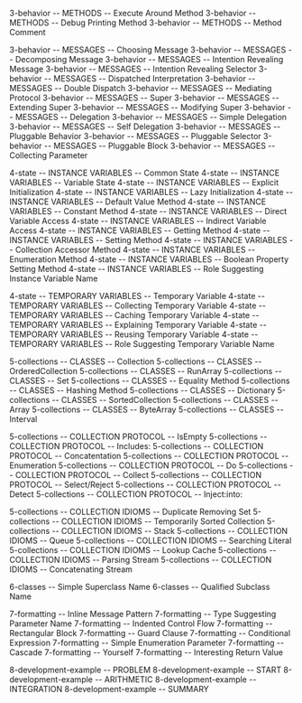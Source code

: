 3-behavior -- METHODS -- Execute Around Method
3-behavior -- METHODS -- Debug Printing Method
3-behavior -- METHODS -- Method Comment

3-behavior -- MESSAGES -- Choosing Message
3-behavior -- MESSAGES -- Decomposing Message
3-behavior -- MESSAGES -- Intention Revealing Message
3-behavior -- MESSAGES -- Intention Revealing Selector
3-behavior -- MESSAGES -- Dispatched Interpretation
3-behavior -- MESSAGES -- Double Dispatch
3-behavior -- MESSAGES -- Mediating Protocol
3-behavior -- MESSAGES -- Super
3-behavior -- MESSAGES -- Extending Super
3-behavior -- MESSAGES -- Modifying Super
3-behavior -- MESSAGES -- Delegation
3-behavior -- MESSAGES -- Simple Delegation
3-behavior -- MESSAGES -- Self Delegation
3-behavior -- MESSAGES -- Pluggable Behavior
3-behavior -- MESSAGES -- Pluggable Selector
3-behavior -- MESSAGES -- Pluggable Block
3-behavior -- MESSAGES -- Collecting Parameter

4-state -- INSTANCE VARIABLES -- Common State
4-state -- INSTANCE VARIABLES -- Variable State
4-state -- INSTANCE VARIABLES -- Explicit Initialization
4-state -- INSTANCE VARIABLES -- Lazy Initialization
4-state -- INSTANCE VARIABLES -- Default Value Method
4-state -- INSTANCE VARIABLES -- Constant Method
4-state -- INSTANCE VARIABLES -- Direct Variable Access
4-state -- INSTANCE VARIABLES -- Indirect Variable Access
4-state -- INSTANCE VARIABLES -- Getting Method
4-state -- INSTANCE VARIABLES -- Setting Method
4-state -- INSTANCE VARIABLES -- Collection Accessor Method
4-state -- INSTANCE VARIABLES -- Enumeration Method
4-state -- INSTANCE VARIABLES -- Boolean Property Setting Method
4-state -- INSTANCE VARIABLES -- Role Suggesting Instance Variable Name

4-state -- TEMPORARY VARIABLES -- Temporary Variable
4-state -- TEMPORARY VARIABLES -- Collecting Temporary Variable
4-state -- TEMPORARY VARIABLES -- Caching Temporary Variable
4-state -- TEMPORARY VARIABLES -- Explaining Temporary Variable
4-state -- TEMPORARY VARIABLES -- Reusing Temporary Variable
4-state -- TEMPORARY VARIABLES -- Role Suggesting Temporary Variable Name

5-collections -- CLASSES -- Collection
5-collections -- CLASSES -- OrderedCollection
5-collections -- CLASSES -- RunArray
5-collections -- CLASSES -- Set
5-collections -- CLASSES -- Equality Method
5-collections -- CLASSES -- Hashing Method
5-collections -- CLASSES -- Dictionary
5-collections -- CLASSES -- SortedCollection
5-collections -- CLASSES -- Array
5-collections -- CLASSES -- ByteArray
5-collections -- CLASSES -- Interval

5-collections -- COLLECTION PROTOCOL -- IsEmpty
5-collections -- COLLECTION PROTOCOL -- Includes:
5-collections -- COLLECTION PROTOCOL -- Concatentation
5-collections -- COLLECTION PROTOCOL -- Enumeration
5-collections -- COLLECTION PROTOCOL -- Do
5-collections -- COLLECTION PROTOCOL -- Collect
5-collections -- COLLECTION PROTOCOL -- Select/Reject
5-collections -- COLLECTION PROTOCOL -- Detect
5-collections -- COLLECTION PROTOCOL -- Inject:into:

5-collections -- COLLECTION IDIOMS -- Duplicate Removing Set
5-collections -- COLLECTION IDIOMS -- Temporarily Sorted Collection
5-collections -- COLLECTION IDIOMS -- Stack
5-collections -- COLLECTION IDIOMS -- Queue
5-collections -- COLLECTION IDIOMS -- Searching Literal
5-collections -- COLLECTION IDIOMS -- Lookup Cache
5-collections -- COLLECTION IDIOMS -- Parsing Stream
5-collections -- COLLECTION IDIOMS -- Concatenating Stream

6-classes -- Simple Superclass Name
6-classes -- Qualified Subclass Name

7-formatting -- Inline Message Pattern
7-formatting -- Type Suggesting Parameter Name
7-formatting -- Indented Control Flow
7-formatting -- Rectangular Block
7-formatting -- Guard Clause
7-formatting -- Conditional Expression
7-formatting -- Simple Enumeration Parameter
7-formatting -- Cascade
7-formatting -- Yourself
7-formatting -- Interesting Return Value

8-development-example -- PROBLEM
8-development-example -- START
8-development-example -- ARITHMETIC
8-development-example -- INTEGRATION
8-development-example -- SUMMARY
